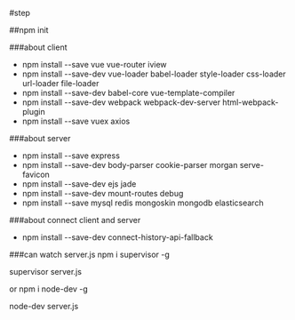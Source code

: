 #step

##npm init

###about client
* npm install --save vue vue-router iview
* npm install --save-dev vue-loader babel-loader style-loader css-loader url-loader file-loader
* npm install --save-dev babel-core vue-template-compiler
* npm install --save-dev webpack webpack-dev-server html-webpack-plugin 
* npm install --save vuex axios

###about server 
* npm install --save express
* npm install --save-dev body-parser cookie-parser morgan serve-favicon
* npm install --save-dev ejs jade
* npm install --save-dev mount-routes debug 
* npm install --save mysql redis mongoskin mongodb elasticsearch

###about connect client and server
* npm install --save-dev connect-history-api-fallback

###can watch server.js
npm i supervisor -g

supervisor server.js 

or npm i node-dev -g

node-dev server.js
